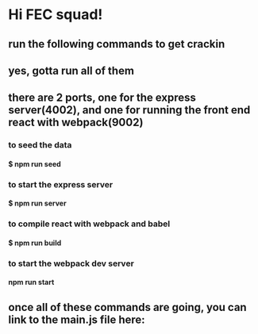 # Hi FEC squad!

## run the following commands to get crackin
## yes, gotta run all of them
## there are 2 ports, one for the express server(4002), and one for running the front end react with webpack(9002)

### to seed the data
#### $ npm run seed

### to start the express server
#### $ npm run server

### to compile react with webpack and babel
#### $ npm run build

### to start the webpack dev server
#### npm run start

## once all of these commands are going, you can link to the main.js file here:
# <script src='http://localhost:9002/main.js'><script>

